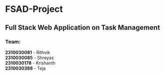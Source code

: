 # FSAD-Project
Full Stack Web Application on Task Management
---
### **Team:**
**2310030081** - Rithvik <br>
**2310030085** - Shreyas <br>
**2310030178** - Krishanth <br>
**2310030388** - Teja <br>
